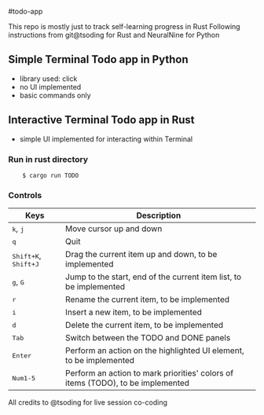 #todo-app

This repo is mostly just to track self-learning progress in Rust
Following instructions from git@tsoding for Rust and NeuralNine for Python

## Simple Terminal Todo app in Python
- library used: click
- no UI implemented
- basic commands only

## Interactive Terminal Todo app in Rust
- simple UI implemented for interacting within Terminal

### Run in rust directory
```console
    $ cargo run TODO
```

### Controls

|Keys|Description|
|---|---|
|<kbd>k</kbd>, <kbd>j</kbd>|Move cursor up and down|
|<kbd>q</kbd>|Quit|
|<kbd>Shift+K</kbd>, <kbd>Shift+J</kbd>|Drag the current item up and down, to be implemented|
|<kbd>g</kbd>, <kbd>G</kbd> | Jump to the start, end of the current item list, to be implemented|
|<kbd>r</kbd>|Rename the current item, to be implemented|
|<kbd>i</kbd>|Insert a new item, to be implemented|
|<kbd>d</kbd>|Delete the current item, to be implemented|
|<kbd>Tab</kbd>|Switch between the TODO and DONE panels|
|<kbd>Enter</kbd>|Perform an action on the highlighted UI element, to be implemented|
|<kbd>Num1-5</kbd>|Perform an action to mark priorities' colors of items (TODO), to be implemented|

All credits to @tsoding for live session co-coding
